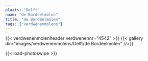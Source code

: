```yaml
---
plaats: "Delft"
naam: "de Bordeelmolen"
title: "de Bordeelmolen"
tags: ["verdwenenmolens"]
---
```

{{< verdwenenmolenheader verdwenennr="4542" >}}
{{< gallery dir="images/verdwenenmolens/Delft/de Bordeelmolen" //>}}

{{< load-photoswipe >}}